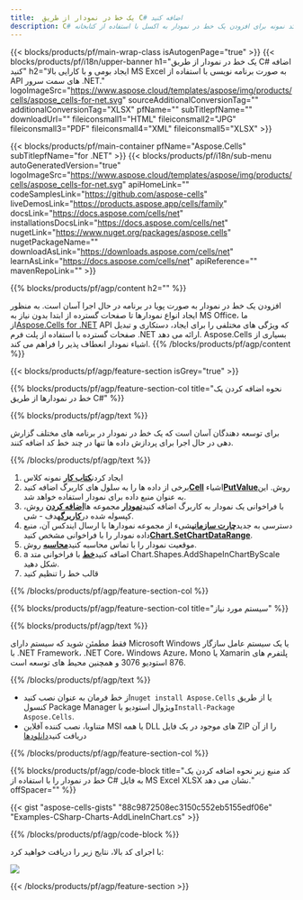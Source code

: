 ```yaml
---
title:  یک خط در نمودار از طریق C# اضافه کنید
description: C# کد نمونه برای افزودن یک خط در نمودار به اکسل با استفاده از کتابخانه .NET. از این کد برای افزودن یک خط در نمودار به MS Excel در VB.NET، Asp.NET یا هر برنامه مبتنی بر .NET استفاده کنید.
---
```

{{< blocks/products/pf/main-wrap-class isAutogenPage="true" >}}
{{< blocks/products/pf/i18n/upper-banner h1="یک خط در نمودار از طریق C# اضافه کنید" h2="ایجاد بومی و با کارایی بالا MS Excel به صورت برنامه نویسی با استفاده از API های سمت سرور .NET." logoImageSrc="https://www.aspose.cloud/templates/aspose/img/products/cells/aspose_cells-for-net.svg" sourceAdditionalConversionTag="" additionalConversionTag="XLSX" pfName="" subTitlepfName="" downloadUrl="" fileiconsmall1="HTML" fileiconsmall2="JPG" fileiconsmall3="PDF" fileiconsmall4="XML" fileiconsmall5="XLSX" >}}

{{< blocks/products/pf/main-container pfName="Aspose.Cells" subTitlepfName="for .NET" >}}
{{< blocks/products/pf/i18n/sub-menu autoGeneratedVersion="true" logoImageSrc="https://www.aspose.cloud/templates/aspose/img/products/cells/aspose_cells-for-net.svg" apiHomeLink="" codeSamplesLink="https://github.com/aspose-cells" liveDemosLink="https://products.aspose.app/cells/family" docsLink="https://docs.aspose.com/cells/net" installationsDocsLink="https://docs.aspose.com/cells/net" nugetLink="https://www.nuget.org/packages/aspose.cells" nugetPackageName="" downloadAsLink="https://downloads.aspose.com/cells/net" learnAsLink="https://docs.aspose.com/cells/net" apiReference="" mavenRepoLink="" >}}

{{% blocks/products/pf/agp/content h2="" %}}

افزودن یک خط در نمودار به صورت پویا در برنامه در حال اجرا آسان است. به منظور ایجاد انواع نمودارها تا صفحات گسترده از ابتدا بدون نیاز به MS Office، ما از[Aspose.Cells for .NET](https://products.aspose.com/cells/net) API که ویژگی های مختلفی را برای ایجاد، دستکاری و تبدیل صفحات گسترده با استفاده از پلت فرم .NET ارائه می دهد. Aspose.Cells بسیاری از اشیاء نمودار انعطاف پذیر را فراهم می کند.
{{% /blocks/products/pf/agp/content %}}

{{< blocks/products/pf/agp/feature-section isGrey="true" >}}

{{% blocks/products/pf/agp/feature-section-col title="نحوه اضافه کردن یک خط در نمودارها از طریق C#" %}}

{{% blocks/products/pf/agp/text %}}

 برای توسعه دهندگان آسان است که یک خط در نمودار در برنامه های مختلف گزارش دهی در حال اجرا برای پردازش داده ها تنها در چند خط کد اضافه کنند.

{{% /blocks/products/pf/agp/text %}}

1.  ايجاد كردن[**کتاب کار**](https://reference.aspose.com/cells/net/aspose.cells/workbook) نمونه کلاس
1.  برخی از داده ها را به سلول های کاربرگ اضافه کنید[**Cell**](https://reference.aspose.com/cells/net/aspose.cells/cell) اشیاء[**PutValue**](https://reference.aspose.com/cells/net/aspose.cells/cell/methods/putvalue/index)روش.
 این به عنوان منبع داده برای نمودار استفاده خواهد شد.
1.  با فراخوانی یک نمودار به کاربرگ اضافه کنید[**نمودار**](https://reference.aspose.com/cells/net/aspose.cells.charts/chartcollection) مجموعه ها[**اضافه کردن**](https://reference.aspose.com/cells/net/aspose.cells.charts/chartcollection/methods/add) روش، کپسوله شده در[**کاربرگ**](https://reference.aspose.com/cells/net/aspose.cells/worksheet)هدف - شی.
1.  دسترسی به جدید[**چارت سازمانی**](https://reference.aspose.com/cells/net/aspose.cells.charts/chart)شیء از مجموعه نمودارها با ارسال ایندکس آن، منبع داده نمودار را با فراخوانی مشخص کنید[**Chart.SetChartDataRange**](https://https://reference.aspose.com/cells/net/aspose.cells.charts/chart/methods/setchartdatarange).
1.  موقعیت نمودار را با تماس محاسبه کنید[**محاسبه**](https://https://reference.aspose.com/cells/net/aspose.cells.charts/chart/methods/Calculate) روش.
1.  a اضافه کنید[**خط**](https://reference.aspose.com/cells/net/aspose.cells.drawing/shape/properties/msodrawingtype) با فراخوانی متد Chart.Shapes.AddShapeInChartByScale شکل دهید.
1. قالب خط را تنظیم کنید

{{% /blocks/products/pf/agp/feature-section-col %}}

{{% blocks/products/pf/agp/feature-section-col title="سیستم مورد نیاز" %}}

{{% blocks/products/pf/agp/text %}}

 فقط مطمئن شوید که سیستم دارای Microsoft Windows یا یک سیستم عامل سازگار با .NET Framework، .NET Core، Windows Azure، Mono یا Xamarin پلتفرم های 876 استودیو 3076 و همچنین محیط های توسعه است.

{{% /blocks/products/pf/agp/text %}}

-  از خط فرمان به عنوان نصب کنید<code>nuget install Aspose.Cells</code> یا از طریق کنسول Package Manager ویژوال استودیو با<code>Install-Package Aspose.Cells</code>.
-  متناوبا، نصب کننده آفلاین MSI یا همه DLL های موجود در یک فایل ZIP را از آن دریافت کنید<a href="https://downloads.aspose.com/cells/net">دانلودها</a>

{{% /blocks/products/pf/agp/feature-section-col %}}

{{% blocks/products/pf/agp/code-block title="کد منبع زیر نحوه اضافه کردن یک خط در نمودار را با استفاده از C# به فایل MS Excel XLSX نشان می دهد." offSpacer="" %}}

{{< gist "aspose-cells-gists" "88c9872508ec3150c552eb5155edf06e" "Examples-CSharp-Charts-AddLineInChart.cs" >}}

{{% /blocks/products/pf/agp/code-block %}}

با اجرای کد بالا، نتایج زیر را دریافت خواهید کرد:

![](line-in-chart.png)

{{< /blocks/products/pf/agp/feature-section >}}


<!-- aboutfile Starts -->
